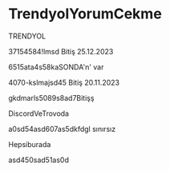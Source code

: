 # TrendyolYorumCekme
TRENDYOL

37154584!lmsd Bitiş 25.12.2023

6515ata4s58kaSONDA'n' var

4070-kslmajsd45 Bitiş 20.11.2023

gkdmarls5089s8ad7Bitişş

DiscordVeTrovoda

a0sd54asd607as5dkfdgl sınırsız

Hepsiburada

asd450sad51as0d
